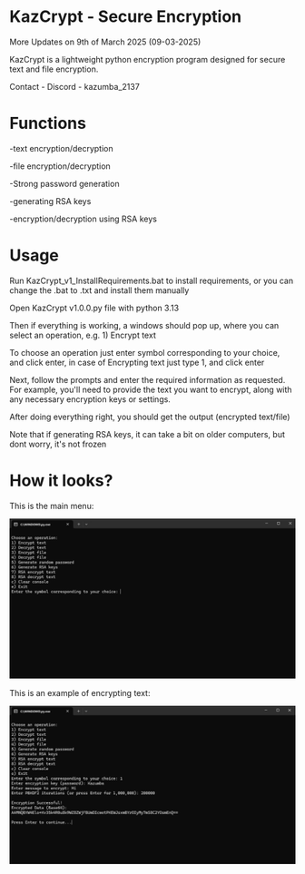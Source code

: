 # KazCrypt - Secure Encryption
More Updates on 9th of March 2025 (09-03-2025)

KazCrypt is a lightweight python encryption program designed for secure text and file encryption.

Contact - Discord - kazumba_2137

# Functions

-text encryption/decryption

-file encryption/decryption

-Strong password generation

-generating RSA keys

-encryption/decryption using RSA keys

# Usage

Run KazCrypt_v1_InstallRequirements.bat to install requirements, or you can change the .bat to .txt and install them manually

Open KazCrypt v1.0.0.py file with python 3.13

Then if everything is working, a windows should pop up, where you can select an operation, e.g. 1) Encrypt text

To choose an operation just enter symbol corresponding to your choice, and click enter, in case of Encrypting text just type 1, and click enter

Next, follow the prompts and enter the required information as requested. For example, you'll need to provide the text you want to encrypt, along with any necessary encryption keys or settings.

After doing everything right, you should get the output (encrypted text/file)

Note that if generating RSA keys, it can take a bit on older computers, but dont worry, it's not frozen

# How it looks?

This is the main menu:

![Menu](Photos/Menu.png "Main Menu")

This is an example of encrypting text:

![Example of a text encryption](Photos/Text_Enc_Examp.png "Example of a text encryption")


